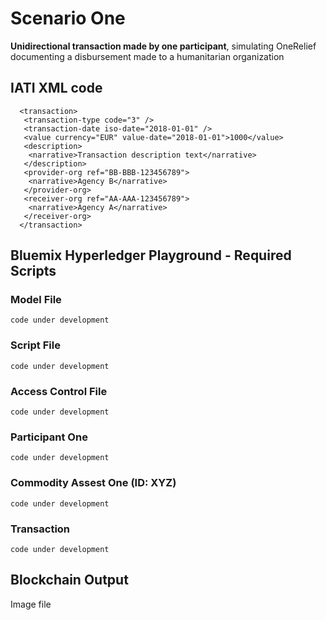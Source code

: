 # Scenario One

**Unidirectional transaction made by one participant**, simulating OneRelief documenting a disbursement made to a humanitarian organization

## IATI XML code

``` 
  <transaction>
   <transaction-type code="3" />
   <transaction-date iso-date="2018-01-01" />
   <value currency="EUR" value-date="2018-01-01">1000</value>   
   <description>
    <narrative>Transaction description text</narrative>
   </description>
   <provider-org ref="BB-BBB-123456789">
    <narrative>Agency B</narrative>
   </provider-org>
   <receiver-org ref="AA-AAA-123456789">
    <narrative>Agency A</narrative>
   </receiver-org>
  </transaction>
```

## Bluemix Hyperledger Playground - Required Scripts

### Model File
``` code under development ```

### Script File
``` code under development ```
### Access Control File
``` code under development ```

### Participant One
``` code under development ```

### Commodity Assest One (ID: XYZ)
``` code under development ```

### Transaction
``` code under development ```

## Blockchain Output

Image file
